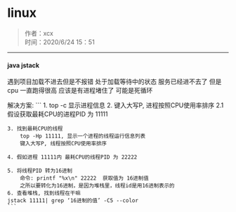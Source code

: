 # linux  
  
> 作者：xcx  
> 时间：2020/6/24  15：51 
  
-----------------  

#### java  jstack 
 遇到项目加载不进去但是不报错 处于加载等待中的状态  服务已经进不去了 但是cpu 一直跑得很高 应该是有进程堵住了 可能是死循环


 解决方案:
    ```
    1. top -c  显示进程信息
    2. 键入大写P, 进程按照CPU使用率排序
        2.1 假设获取最耗CPU的进程PID 为 11111

    3. 找到最耗CPU的线程
        top -Hp 11111, 显示一个进程的线程运行信息列表
        键入大写P, 线程按照CPU使用率排序

    4. 假如进程 11111内 最耗CPU的线程PID 为 22222

    5. 将线程PID 转为16进制
        命令: printf "%x\n" 22222  获取值为 16进制值 
        之所以要转化为16进制，是因为堆栈里，线程id是用16进制表示的
    6. 查看堆栈, 找到线程在干嘛
    jstack 11111| grep ‘16进制的值’ -C5 --color
    ```